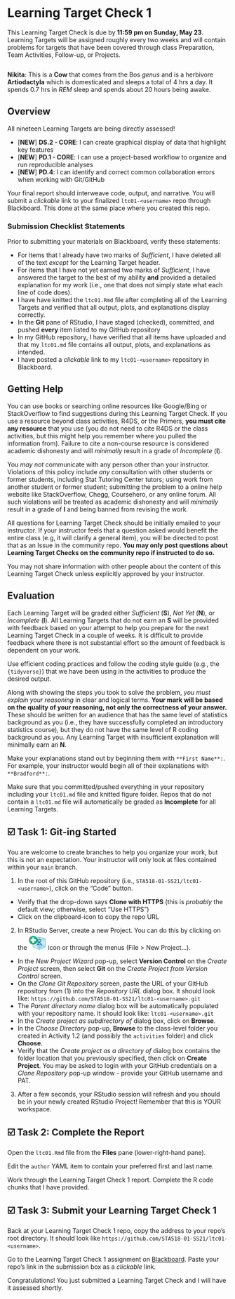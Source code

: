 Learning Target Check 1
================

This Learning Target Check is due by **11:59 pm on Sunday, May 23**.
Learning Targets will be assigned roughly every two weeks and will
contain problems for targets that have been covered through class
Preparation, Team Activities, Follow-up, or Projects.

```[convention](https:/images.app.goo.gl/GEbrMQCbSuXuCGBe8)
```

**Nikita**: This is a **Cow** that comes from the Bos *genus* and is a herbivore **Artiodactyla** which is domesticated and sleeps a total of 4 hrs a day.  It spends 0.7 hrs in *REM* sleep and spends about 20 hours being awake.

## Overview

All nineteen Learning Targets are being directly assessed!

-   \[**NEW**\] **DS.2 - CORE**: I can create graphical display of data
    that highlight key features
-   \[**NEW**\] **PD.1 - CORE**: I can use a project-based workflow to
    organize and run reproducible analyses
-   \[**NEW**\] **PD.4**: I can identify and correct common
    collaboration errors when working with Git/GitHub

Your final report should interweave code, output, and narrative. You
will submit a *clickable* link to your finalized `ltc01-<username>` repo
through Blackboard. This done at the same place where you created this
repo.

### Submission Checklist Statements

Prior to submitting your materials on Blackboard, verify these
statements:

-   For items that I already have two marks of *Sufficient*, I have
    deleted all of the text *except* for the Learning Target header.
-   For items that I have not yet earned two marks of *Sufficient*, I
    have answered the target to the best of my ability **and** provided
    a detailed explanation for my work (i.e., one that does not simply
    state what each line of code does).
-   I have have knitted the `ltc01.Rmd` file after completing all of the
    Learning Targets and verified that all output, plots, and
    explanations display correctly.
-   In the **Git** pane of RStudio, I have staged (checked), committed,
    and pushed **every** item listed to my GitHub repository
-   In my GitHub repository, I have verified that all items have
    uploaded and that my `ltc01.md` file contains all output, plots, and
    explanations as intended.
-   I have posted a *clickable* link to my `ltc01-<username>` repository
    in Blackboard.

## Getting Help

You can use books or searching online resources like Google/Bing or
StackOverflow to find suggestions during this Learning Target Check. If
you use a resource beyond class activities, R4DS, or the Primers, **you
must cite any resource** that you use (you do not need to cite R4DS or
the class activities, but this might help you remember where you pulled
the information from). Failure to cite a non-course resource is
considered academic dishonesty and will *minimally* result in a grade of
*Incomplete* (**I**).

You *may not* communicate with any person other than your instructor.
Violations of this policy include *any* consultation with other students
or former students, including Stat Tutoring Center tutors; using work
from another student or former student; submitting the problem to a
online help website like StackOverflow, Chegg, Coursehero, or any online
forum. All such violations will be treated as academic dishonesty and
will *minimally* result in a grade of **I** and being banned from
revising the work.

All questions for Learning Target Check should be initially emailed to
your instructor. If your instructor feels that a question asked would
benefit the entire class (e.g, it will clarify a general item), you will
be directed to post that as an Issue in the community repo. **You may
only post questions about Learning Target Checks on the community repo
if instructed to do so.**

You may not share information with other people about the content of
this Learning Target Check unless explicitly approved by your
instructor.

## Evaluation

Each Learning Target will be graded either *Sufficient* (**S**), *Not
Yet* (**N**), or *Incomplete* (**I**). All Learning Targets that do not
earn an **S** will be provided with feedback based on your attempt to
help you prepare for the next Learning Target Check in a couple of
weeks. It is difficult to provide feedback where there is not
substantial effort so the amount of feedback is dependent on your work.

Use efficient coding practices and follow the coding style guide (e.g.,
the `{tidyverse}`) that we have been using in the activities to produce
the desired output.

Along with showing the steps you took to solve the problem, *you must
explain your reasoning* in clear and logical terms. **Your mark will be
based on the quality of your reasoning, not only the correctness of your
answer.** These should be written for an audience that has the same
level of statistics background as you (i.e., they have successfully
completed an introductory statistics course), but they do not have the
same level of R coding background as you. Any Learning Target with
insufficient explanation will minimally earn an **N**.

Make your explanations stand out by beginning them with
`**First Name**:`. For example, your instructor would begin all of their
explanations with `**Bradford**:`.

Make sure that you committed/pushed everything in your repository
including your `ltc01.md` file and knitted figure folder. Repos that do
not contain a `ltc01.md` file will automatically be graded as
**Incomplete** for all Learning Targets.

## ☑️ Task 1: Git-ing Started

You are welcome to create branches to help you organize your work, but
this is not an expectation. Your instructor will only look at files
contained within your `main` branch.

1.  In the root of this GitHub repository (i.e.,
    `STA518-01-SS21/ltc01-<username>`), click on the “Code” button.

-   Verify that the drop-down says **Clone with HTTPS** (this is
    *probably* the default view; otherwise, select “Use HTTPS”)
-   Click on the clipboard-icon to copy the repo URL

2.  In RStudio Server, create a new Project. You can do this by clicking
    on the ![](README-img/new-project-icon.png) icon or through the
    menus (File &gt; New Project…).

-   In the *New Project Wizard* pop-up, select **Version Control** on
    the *Create Project* screen, then select **Git** on the *Create
    Project from Version Control* screen.
-   On the *Clone Git Repository* screen, paste the URL of your GitHub
    repository from (1) into the *Repository URL* dialog box. It should
    look like: `https://github.com/STA518-01-SS21/ltc01-<username>.git`
-   The *Parent directory name* dialog box will be automatically
    populated with your repository name. It should look like:
    `ltc01-<username>.git`
-   In the *Create project as subdirectory of* dialog box, click on
    **Browse**.
-   In the *Choose Directory* pop-up, **Browse** to the class-level
    folder you created in Activity 1.2 (and possibly the `activities`
    folder) and click **Choose**.
-   Verify that the *Create project as a directory of* dialog box
    contains the folder location that you previously specified, then
    click on **Create Project**. You may be asked to login with your
    GitHub credentials on a *Clone Repository* pop-up window - provide
    your GitHub username and PAT.

3.  After a few seconds, your RStudio session will refresh and you
    should be in your newly created RStudio Project! Remember that this
    is YOUR workspace.

## ☑️ Task 2: Complete the Report

Open the `ltc01.Rmd` file from the **Files** pane (lower-right-hand
pane).

Edit the `author` YAML item to contain your preferred first and last
name.

Work through the Learning Target Check 1 report. Complete the R code
chunks that I have provided.

## ☑️ Task 3: Submit your Learning Target Check 1

Back at your Learning Target Check 1 repo, copy the address to your
repo’s root directory. It should look like
`https://github.com/STA518-01-SS21/ltc01-<username>`.

Go to the Learning Target Check 1 assignment on
[Blackboard](https://mybb.gvsu.edu). Paste your repo’s link in the
submission box as a *clickable* link.

Congratulations! You just submitted a Learning Target Check and I will
have it assessed shortly.
